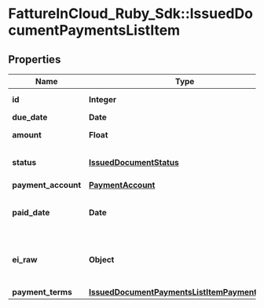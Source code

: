 # FattureInCloud_Ruby_Sdk::IssuedDocumentPaymentsListItem

## Properties

| Name | Type | Description | Notes |
| ---- | ---- | ----------- | ----- |
| **id** | **Integer** | Unique identifier. | [optional] |
| **due_date** | **Date** | Due date. | [optional] |
| **amount** | **Float** | Payment amount. | [optional] |
| **status** | [**IssuedDocumentStatus**](IssuedDocumentStatus.md) |  | [optional][default to &#39;not_paid&#39;] |
| **payment_account** | [**PaymentAccount**](PaymentAccount.md) |  | [optional] |
| **paid_date** | **Date** | Payment date. [Only if status is paid] | [optional] |
| **ei_raw** | **Object** | Advanced raw attributes for e-invoices. | [optional] |
| **payment_terms** | [**IssuedDocumentPaymentsListItemPaymentTerms**](IssuedDocumentPaymentsListItemPaymentTerms.md) |  | [optional] |


